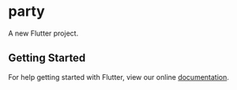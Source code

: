 # party

A new Flutter project.

## Getting Started

For help getting started with Flutter, view our online
[documentation](http://flutter.io/).

